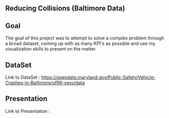 ## Reducing Collisions (Baltimore Data)

## Goal
The goal of this project was to attempt to solve a complex problem through a broad dataset, coming up with as many KPI's as possible and use my visualization skills to present on the matter. 

## DataSet
Link to DataSet : https://opendata.maryland.gov/Public-Safety/Vehicle-Crashes-in-Baltimore/uf99-sesv/data

## Presentation
Link to Presentation :
